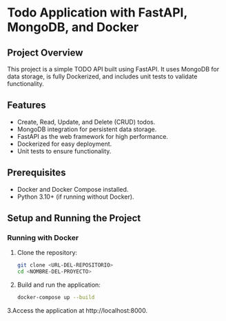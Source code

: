 # Todo Application with FastAPI, MongoDB, and Docker

## Project Overview
This project is a simple TODO API built using FastAPI. It uses MongoDB for data storage, is fully Dockerized, and includes unit tests to validate functionality.

## Features
- Create, Read, Update, and Delete (CRUD) todos.
- MongoDB integration for persistent data storage.
- FastAPI as the web framework for high performance.
- Dockerized for easy deployment.
- Unit tests to ensure functionality.

## Prerequisites
- Docker and Docker Compose installed.
- Python 3.10+ (if running without Docker).

## Setup and Running the Project

### Running with Docker
1. Clone the repository:
   ```bash
   git clone <URL-DEL-REPOSITORIO>
   cd <NOMBRE-DEL-PROYECTO>
2. Build and run the application:
   ```bash
   docker-compose up --build
3.Access the application at http://localhost:8000.
